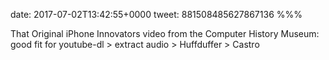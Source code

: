 date: 2017-07-02T13:42:55+0000
tweet: 881508485627867136
%%%

That Original iPhone Innovators video from the Computer History Museum: good fit for youtube-dl &gt; extract audio &gt; Huffduffer &gt; Castro
